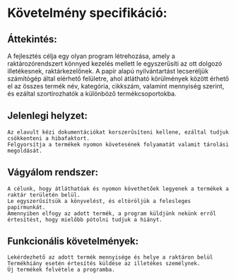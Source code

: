 # Követelmény specifikáció:
## Áttekintés:
A fejlesztés célja egy olyan program létrehozása, amely a raktározórendszert könnyed kezelés mellett le egyszerűsíti az ott dolgozó illetékesnek, raktárkezelőnek. A papír alapú nyilvántartást lecseréljük számítógép által elérhető felületre, ahol átlátható körülmények között érhető el az összes termék név, kategória, cikkszám, valamint mennyiség szerint, és ezáltal szortírozhatók a különböző termékcsoportokba.
## Jelenlegi helyzet:
    Az elavult kézi dokumentációkat korszerűsíteni kellene, ezáltal tudjuk csökkenteni a hibafaktort.
    Felgyorsítja a termékek nyomon követesének folyamatát valamit tárolási megoldását.
## Vágyálom rendszer:
    A célunk, hogy átláthatóak és nyomon követhetőek legyenek a termékek a raktár területén belül.
    Le egyszerűsítsük a könyvelést, és eltöröljük a felesleges papírmunkát.
    Amennyiben elfogy az adott termék, a program küldjünk nekünk erről értesítést, hogy mielőbb pótolni tudjuk a hiányt.
## Funkcionális követelmények:
    Lekérdezhető az adott termék mennyisége és helye a raktáron belül
	Termékhiány esetén értesítés küldése az illetékes személynek.
	Új termékek felvétele a programba.
